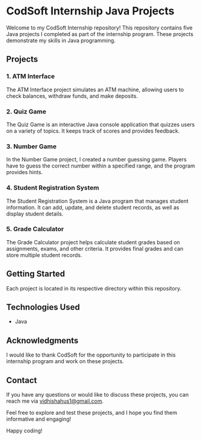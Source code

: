 # CodSoft Internship Java Projects

Welcome to my CodSoft Internship repository! This repository contains five Java projects I completed as part of the internship program. These projects demonstrate my skills in Java programming.

## Projects

### 1. ATM Interface

The ATM Interface project simulates an ATM machine, allowing users to check balances, withdraw funds, and make deposits.

### 2. Quiz Game

The Quiz Game is an interactive Java console application that quizzes users on a variety of topics. It keeps track of scores and provides feedback.

### 3. Number Game

In the Number Game project, I created a number guessing game. Players have to guess the correct number within a specified range, and the program provides hints.

### 4. Student Registration System

The Student Registration System is a Java program that manages student information. It can add, update, and delete student records, as well as display student details.

### 5. Grade Calculator

The Grade Calculator project helps calculate student grades based on assignments, exams, and other criteria. It provides final grades and can store multiple student records.

## Getting Started

Each project is located in its respective directory within this repository. 

## Technologies Used

- Java

## Acknowledgments

I would like to thank CodSoft for the opportunity to participate in this internship program and work on these projects.

## Contact

If you have any questions or would like to discuss these projects, you can reach me via [vidhishahus1@gmail.com](mailto:vidhishahus1@gmail.com).

Feel free to explore and test these projects, and I hope you find them informative and engaging! 

Happy coding!
